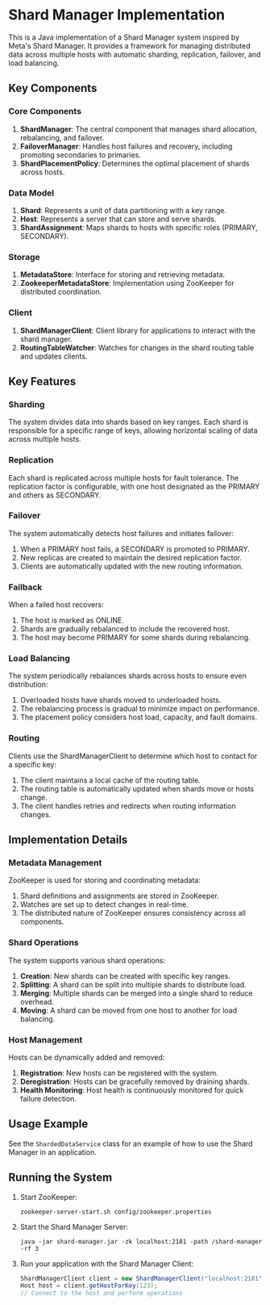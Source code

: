 # Shard Manager Implementation

This is a Java implementation of a Shard Manager system inspired by Meta's Shard Manager. It provides a framework for managing distributed data across multiple hosts with automatic sharding, replication, failover, and load balancing.

## Key Components

### Core Components

1. **ShardManager**: The central component that manages shard allocation, rebalancing, and failover.
2. **FailoverManager**: Handles host failures and recovery, including promoting secondaries to primaries.
3. **ShardPlacementPolicy**: Determines the optimal placement of shards across hosts.

### Data Model

1. **Shard**: Represents a unit of data partitioning with a key range.
2. **Host**: Represents a server that can store and serve shards.
3. **ShardAssignment**: Maps shards to hosts with specific roles (PRIMARY, SECONDARY).

### Storage

1. **MetadataStore**: Interface for storing and retrieving metadata.
2. **ZookeeperMetadataStore**: Implementation using ZooKeeper for distributed coordination.

### Client

1. **ShardManagerClient**: Client library for applications to interact with the shard manager.
2. **RoutingTableWatcher**: Watches for changes in the shard routing table and updates clients.

## Key Features

### Sharding

The system divides data into shards based on key ranges. Each shard is responsible for a specific range of keys, allowing horizontal scaling of data across multiple hosts.

### Replication

Each shard is replicated across multiple hosts for fault tolerance. The replication factor is configurable, with one host designated as the PRIMARY and others as SECONDARY.

### Failover

The system automatically detects host failures and initiates failover:
1. When a PRIMARY host fails, a SECONDARY is promoted to PRIMARY.
2. New replicas are created to maintain the desired replication factor.
3. Clients are automatically updated with the new routing information.

### Failback

When a failed host recovers:
1. The host is marked as ONLINE.
2. Shards are gradually rebalanced to include the recovered host.
3. The host may become PRIMARY for some shards during rebalancing.

### Load Balancing

The system periodically rebalances shards across hosts to ensure even distribution:
1. Overloaded hosts have shards moved to underloaded hosts.
2. The rebalancing process is gradual to minimize impact on performance.
3. The placement policy considers host load, capacity, and fault domains.

### Routing

Clients use the ShardManagerClient to determine which host to contact for a specific key:
1. The client maintains a local cache of the routing table.
2. The routing table is automatically updated when shards move or hosts change.
3. The client handles retries and redirects when routing information changes.

## Implementation Details

### Metadata Management

ZooKeeper is used for storing and coordinating metadata:
1. Shard definitions and assignments are stored in ZooKeeper.
2. Watches are set up to detect changes in real-time.
3. The distributed nature of ZooKeeper ensures consistency across all components.

### Shard Operations

The system supports various shard operations:
1. **Creation**: New shards can be created with specific key ranges.
2. **Splitting**: A shard can be split into multiple shards to distribute load.
3. **Merging**: Multiple shards can be merged into a single shard to reduce overhead.
4. **Moving**: A shard can be moved from one host to another for load balancing.

### Host Management

Hosts can be dynamically added and removed:
1. **Registration**: New hosts can be registered with the system.
2. **Deregistration**: Hosts can be gracefully removed by draining shards.
3. **Health Monitoring**: Host health is continuously monitored for quick failure detection.

## Usage Example

See the `ShardedDataService` class for an example of how to use the Shard Manager in an application.

## Running the System

1. Start ZooKeeper:
   ```
   zookeeper-server-start.sh config/zookeeper.properties
   ```

2. Start the Shard Manager Server:
   ```
   java -jar shard-manager.jar -zk localhost:2181 -path /shard-manager -rf 3
   ```

3. Run your application with the Shard Manager Client:
   ```java
   ShardManagerClient client = new ShardManagerClient("localhost:2181", "/shard-manager");
   Host host = client.getHostForKey(123);
   // Connect to the host and perform operations
   ```
